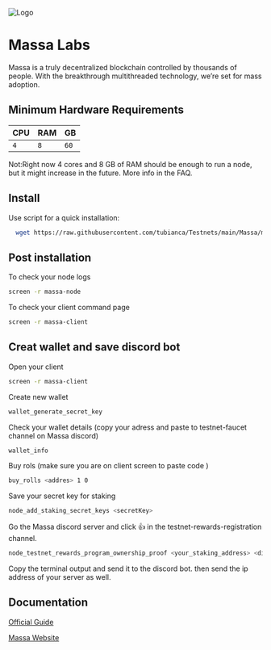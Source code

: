 ![Logo](https://static.wixstatic.com/media/0669d3_7e53eea984a047ba86659e34452e24ff~mv2.png/v1/fill/w_198,h_198,al_c,q_85,usm_0.66_1.00_0.01,enc_auto/3F42F1E3-8627-4BE5-A95E-6411E306BFCF_PNG.png)

# Massa Labs 

Massa is a truly decentralized blockchain controlled by thousands of people. With the breakthrough multithreaded technology, we’re set for mass adoption.



## Minimum Hardware Requirements




| CPU | RAM     | GB                |
| :-------- | :------- | :------------------------- |
| `4` | `8` | `60` |


Not:Right now 4 cores and 8 GB of RAM should be enough to run a node, but it might increase in the future. More info in the FAQ.


## Install

Use script for a quick installation:
```bash
  wget https://raw.githubusercontent.com/tubianca/Testnets/main/Massa/massascript.sh  && chmod +x massascript.sh && sudo ./massascript.sh
```


## Post installation

To check your node logs

```bash
screen -r massa-node
```

To check your client command page
```bash
screen -r massa-client
```

## Creat wallet and save discord bot

Open your client
```bash
screen -r massa-client
```

Create new wallet 
```bash
wallet_generate_secret_key
```
Check your wallet details
(copy your adress and paste to testnet-faucet channel on Massa discord)
```bash
wallet_info
```
Buy rols (make sure you are on client screen to paste code )
```bash
buy_rolls <addres> 1 0
```
Save your secret key for staking 
```bash
node_add_staking_secret_keys <secretKey>
```
Go the Massa discord server and click 👍 in the testnet-rewards-registration channel.
```bash
node_testnet_rewards_program_ownership_proof <your_staking_address> <discordId>
```
Copy the terminal output and send it to the discord bot.
then send the ip address of your server as well.

## Documentation

[Official Guide](https://docs.massa.net/en/latest/testnet/install.html)

[Massa Website](https://massa.net/)


